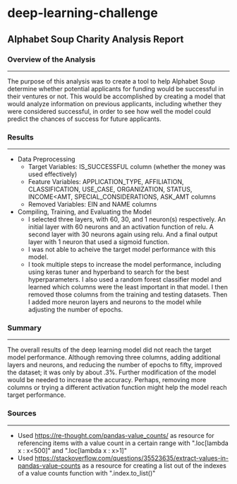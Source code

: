 # deep-learning-challenge

## Alphabet Soup Charity Analysis Report

### Overview of the Analysis
-------------------------------
The purpose of this analysis was to create a tool to help Alphabet Soup determine whether potential applicants for funding would be successful in their ventures or not. This would be accomplished by creating a model that would analyze information on previous applicants, including whether they were considered successful, in order to see how well the model could predict the chances of success for future applicants.

### Results
-------------------------------
* Data Preprocessing
    * Target Variables: IS_SUCCESSFUL column (whether the money was used effectively)
    * Feature Variables: APPLICATION_TYPE, AFFILIATION, CLASSIFICATION, USE_CASE, ORGANIZATION, STATUS, INCOME<AMT, SPECIAL_CONSIDERATIONS, ASK_AMT columns
    * Removed Variables: EIN and NAME columns
* Compiling, Training, and Evaluating the Model
    * I selected three layers, with 60, 30, and 1 neuron(s) respectively. An initial layer with 60 neurons and an activation function of relu. A second layer with 30 neurons again using relu. And a final output layer with 1 neuron that used a sigmoid function.
    * I was not able to acheive the target model performance with this model.
    * I took multiple steps to increase the model performance, including using keras tuner and hyperband to search for the best hyperparameters. I also used a random forest classifier model and learned which columns were the least important in that model. I then removed those columns from the training and testing datasets. Then I added more neuron layers and neurons to the model while adjusting the number of epochs.

### Summary
-------------------------------
The overall results of the deep learning model did not reach the target model performance. Although removing three columns, adding additional layers and neurons, and reducing the number of epochs to fifty, improved the dataset; it was only by about .3%. Further modification of the model would be needed to increase the accuracy. Perhaps, removing more columns or trying a different activation function might help the model reach target performance.

### Sources
-------------------------------
* Used https://re-thought.com/pandas-value_counts/ as resource for referencing items with a value count in a certain range with ".loc[lambda x : x<500]" and ".loc[lambda x : x>1]"
* Used https://stackoverflow.com/questions/35523635/extract-values-in-pandas-value-counts as a resource for creating a list out of the indexes of a value counts function with ".index.to_list()"
